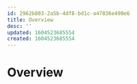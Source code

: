 ```yaml
---
id: 2962b803-2a5b-4df8-bd1c-a47836e490e6
title: Overview
desc: ''
updated: 1604523685554
created: 1604523685554
---
```

# Overview
